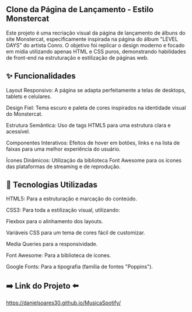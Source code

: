 

## Clone da Página de Lançamento - Estilo Monstercat
Este projeto é uma recriação visual da página de lançamento de álbuns do site Monstercat, especificamente inspirada na página do álbum "LEVEL DAYS" do artista Conro. O objetivo foi replicar o design moderno e focado em mídia utilizando apenas HTML e CSS puros, demonstrando habilidades de front-end na estruturação e estilização de páginas web.

## ✨ Funcionalidades
Layout Responsivo: A página se adapta perfeitamente a telas de desktops, tablets e celulares.

Design Fiel: Tema escuro e paleta de cores inspirados na identidade visual do Monstercat.

Estrutura Semântica: Uso de tags HTML5 para uma estrutura clara e acessível.

Componentes Interativos: Efeitos de hover em botões, links e na lista de faixas para uma melhor experiência do usuário.

Ícones Dinâmicos: Utilização da biblioteca Font Awesome para os ícones das plataformas de streaming e de reprodução.

## 🚀 Tecnologias Utilizadas
HTML5: Para a estruturação e marcação do conteúdo.

CSS3: Para toda a estilização visual, utilizando:

Flexbox para o alinhamento dos layouts.

Variáveis CSS para um tema de cores fácil de customizar.

Media Queries para a responsividade.

Font Awesome: Para a biblioteca de ícones.

Google Fonts: Para a tipografia (família de fontes "Poppins").


## ➡️ Link  do Projeto ⬅️

https://danielsoares30.github.io/MusicaSpotify/

